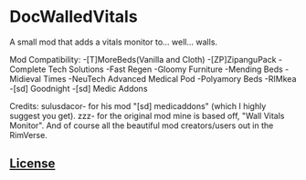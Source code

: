 # DocWalledVitals
A small mod that adds a vitals monitor to... well... walls.

Mod Compatibility:
-[T]MoreBeds(Vanilla and Cloth)
 -[ZP]ZipanguPack
  -Complete Tech Solutions
  -Fast Regen
  -Gloomy Furniture
  -Mending Beds
  -Midieval Times
  -NeuTech Advanced Medical Pod
  -Polyamory Beds
  -RIMkea
 -[sd] Goodnight
 -[sd] Medic Addons

Credits:
sulusdacor- for his mod "[sd] medicaddons" (which I highly suggest you get).
zzz- for the original mod mine is based off, "Wall Vitals Monitor".
And of course all the beautiful mod creators/users out in the RimVerse.



## [License](https://creativecommons.org/licenses/by-nc-sa/4.0/)
